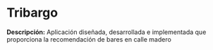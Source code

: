 # Tribargo
**Descripción:** Aplicación diseñada, desarrollada e implementada que proporciona la recomendación de bares en calle madero
